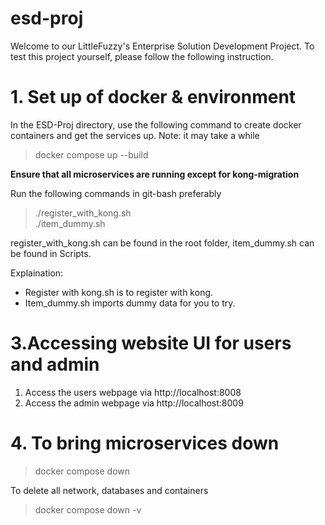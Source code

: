 # esd-proj
Welcome to our LittleFuzzy's Enterprise Solution Development Project. To test this project yourself, please follow the following instruction.
# 1. Set up of docker & environment
In the ESD-Proj directory, use the following command to create docker containers and get the services up. Note: it may take a while
> docker compose up --build

**Ensure that all microservices are running except for kong-migration**

Run the following commands in git-bash preferably
> ./register_with_kong.sh  <br>
> ./item_dummy.sh

register_with_kong.sh can be found in the root folder, item_dummy.sh can be found in Scripts.

Explaination:
* Register with kong.sh is to register with kong.
* Item_dummy.sh imports dummy data for you to try. 

# 3.Accessing website UI for users and admin
1. Access the users webpage via http://localhost:8008
2. Access the admin webpage via http://localhost:8009


# 4. To bring microservices down
> docker compose down 

To delete all network, databases and containers
> docker compose down -v